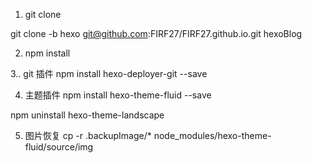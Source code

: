 1. git clone

git clone -b hexo git@github.com:FIRF27/FIRF27.github.io.git hexoBlog
 
2. npm install
 
3.. git 插件
npm install hexo-deployer-git --save

4. 主题插件
npm install hexo-theme-fluid --save

npm uninstall hexo-theme-landscape

5. 图片恢复
cp -r .backupImage/*  node_modules/hexo-theme-fluid/source/img
